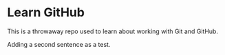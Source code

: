 # Learn GitHub

This is a throwaway repo used to learn about working with Git and GitHub.

Adding a second sentence as a test.
